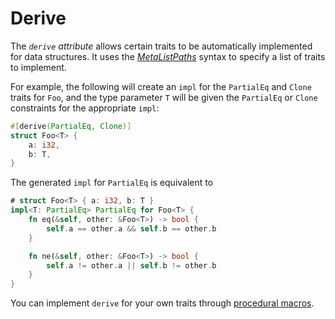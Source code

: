 # Derive

The *`derive` attribute* allows certain traits to be automatically implemented
for data structures. It uses the [_MetaListPaths_] syntax to specify a list of
traits to implement.

For example, the following will create an `impl` for the
`PartialEq` and `Clone` traits for `Foo`, and the type parameter `T` will be
given the `PartialEq` or `Clone` constraints for the appropriate `impl`:

```rust
#[derive(PartialEq, Clone)]
struct Foo<T> {
    a: i32,
    b: T,
}
```

The generated `impl` for `PartialEq` is equivalent to

```rust
# struct Foo<T> { a: i32, b: T }
impl<T: PartialEq> PartialEq for Foo<T> {
    fn eq(&self, other: &Foo<T>) -> bool {
        self.a == other.a && self.b == other.b
    }

    fn ne(&self, other: &Foo<T>) -> bool {
        self.a != other.a || self.b != other.b
    }
}
```

You can implement `derive` for your own traits through [procedural macros].

[_MetaListPaths_]: attributes.html#meta-item-attribute-syntax
[procedural macros]: procedural-macros.html
